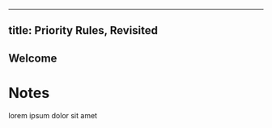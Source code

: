 <link href='https://netdna.bootstrapcdn.com/font-awesome/4.2.0/css/font-awesome.css' rel='stylesheet' type='text/css'>
<link href='https://maxcdn.bootstrapcdn.com/bootstrap/3.2.0/css/bootstrap.min.css' rel='stylesheet' type='text/css'>
<link href='css/metricsgraphics.css' rel='stylesheet' type='text/css'>
<script src='https://ajax.googleapis.com/ajax/libs/jquery/1.11.1/jquery.min.js'></script>
<script src='https://cdnjs.cloudflare.com/ajax/libs/d3/3.4.11/d3.min.js' charset='utf-8'></script>
<script src='js/metricsgraphics.min.js'></script>

<script src='js/main.js'></script>

---
title: Priority Rules, Revisited
---

Welcome
-------

<div class='container' style='width: 680px'>
    <div id='ufo-sightings'></div>
</div>

Notes
=====
lorem ipsum dolor sit amet